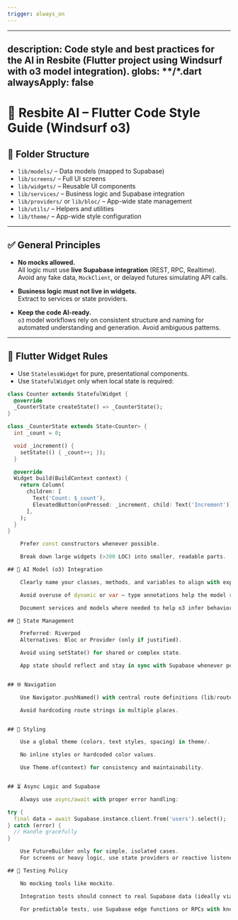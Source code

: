 ```yaml
---
trigger: always_on
---
```


---
description: Code style and best practices for the AI in Resbite (Flutter project using Windsurf with o3 model integration).
globs: **/*.dart
alwaysApply: false
---

# 🧠 Resbite AI – Flutter Code Style Guide (Windsurf o3)

## 📁 Folder Structure

- `lib/models/` – Data models (mapped to Supabase)
- `lib/screens/` – Full UI screens
- `lib/widgets/` – Reusable UI components
- `lib/services/` – Business logic and Supabase integration
- `lib/providers/` or `lib/bloc/` – App-wide state management
- `lib/utils/` – Helpers and utilities
- `lib/theme/` – App-wide style configuration

---

## ✅ General Principles

- **No mocks allowed.**  
  All logic must use **live Supabase integration** (REST, RPC, Realtime). Avoid any fake data, `MockClient`, or delayed futures simulating API calls.

- **Business logic must not live in widgets.**  
  Extract to services or state providers.

- **Keep the code AI-ready.**  
  `o3` model workflows rely on consistent structure and naming for automated understanding and generation. Avoid ambiguous patterns.

---

## 🧱 Flutter Widget Rules

- Use `StatelessWidget` for pure, presentational components.
- Use `StatefulWidget` only when local state is required:

```dart
class Counter extends StatefulWidget {
  @override
  _CounterState createState() => _CounterState();
}

class _CounterState extends State<Counter> {
  int _count = 0;

  void _increment() {
    setState(() { _count++; });
  }

  @override
  Widget build(BuildContext context) {
    return Column(
      children: [
        Text('Count: $_count'),
        ElevatedButton(onPressed: _increment, child: Text('Increment')),
      ],
    );
  }
}

    Prefer const constructors whenever possible.

    Break down large widgets (>200 LOC) into smaller, readable parts.

## 🧠 AI Model (o3) Integration

    Clearly name your classes, methods, and variables to align with expected app domain.

    Avoid overuse of dynamic or var – type annotations help the model reason about structure.

    Document services and models where needed to help o3 infer behavior.

## 🔄 State Management

    Preferred: Riverpod
    Alternatives: Bloc or Provider (only if justified).

    Avoid using setState() for shared or complex state.

    App state should reflect and stay in sync with Supabase whenever possible (subscriptions, queries, etc.).


## 🌐 Navigation

    Use Navigator.pushNamed() with central route definitions (lib/routes.dart).

    Avoid hardcoding route strings in multiple places.


## 🎨 Styling

    Use a global theme (colors, text styles, spacing) in theme/.

    No inline styles or hardcoded color values.

    Use Theme.of(context) for consistency and maintainability.


## ⏳ Async Logic and Supabase

    Always use async/await with proper error handling:

try {
  final data = await Supabase.instance.client.from('users').select();
} catch (error) {
  // Handle gracefully
}

    Use FutureBuilder only for simple, isolated cases.
    For screens or heavy logic, use state providers or reactive listeners.

## 🧪 Testing Policy

    No mocking tools like mockito.

    Integration tests should connect to real Supabase data (ideally via a test environment or separate tables).

    For predictable tests, use Supabase edge functions or RPCs with known inputs.